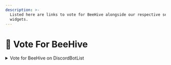 ```yaml
---
description: >-
  Listed here are links to vote for BeeHive alongside our respective server
  widgets.
---
```


# 📒 Vote For BeeHive

<details>

<summary>Vote for BeeHive on DiscordBotList</summary>

[![](https://discordbotlist.com/api/v1/bots/878370684542263337/widget)](https://discordbotlist.com/bots/878370684542263337)

[Please click here to vote for us. You may vote once every 12 hours. ](https://discordbotlist.com/bots/beehive/upvote)

</details>
